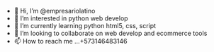- 👋 Hi, I’m @empresariolatino
- 👀 I’m interested in python web develop
- 🌱 I’m currently learning python html5, css, script 
- 💞️ I’m looking to collaborate on web develop and ecommerce tools
- 📫 How to reach me ...+573146483146

<!---
empresariolatino/empresariolatino is a ✨ special ✨ repository because its `README.md` (this file) appears on your GitHub profile.
You can click the Preview link to take a look at your changes.
--->
